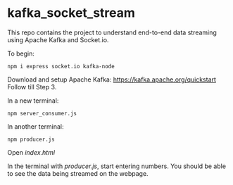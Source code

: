 # kafka_socket_stream

This repo contains the project to understand end-to-end data streaming using Apache Kafka and Socket.io.

To begin:
```
npm i express socket.io kafka-node
```

Download and setup Apache Kafka: https://kafka.apache.org/quickstart
Follow till Step 3.

In a new terminal:
```
npm server_consumer.js
```

In another terminal:
```
npm producer.js
```

Open _index.html_

In the terminal with _producer.js_, start entering numbers. You should be able to see the data being streamed on the webpage.